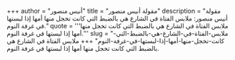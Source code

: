+++
author = "أنيس منصور"
title = "مقولة أنيس منصور"
description = "مقولة أنيس منصور: ملابس الفتاة في الشارع هي بالضبط التي كانت تخجل منها أمها إذا لبستها في غرفة النوم."
quote = '''ملابس الفتاة في الشارع هي بالضبط التي كانت تخجل منها أمها إذا لبستها في غرفة النوم.''' 
slug = "ملابس-الفتاة-في-الشارع-هي-بالضبط-التي-كانت-تخجل-منها-أمها-إذا-لبستها-في-غرفة-النوم"
+++
ملابس الفتاة في الشارع هي بالضبط التي كانت تخجل منها أمها إذا لبستها في غرفة النوم.
